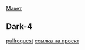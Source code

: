 [Макет](https://www.figma.com/file/6FMWkB94wE7KTkcCgUXtnC/light-1?type=design&node-id=1-9662&mode=design&t=SpZzTqelYv0LjweG-0)
## Dark-4

[pullrequest](https://github.com/PolinaLashchanka/movies-explorer-frontend/pull/2)
[ссылка на проект](https://films-search.students.nomoreparties.co/)